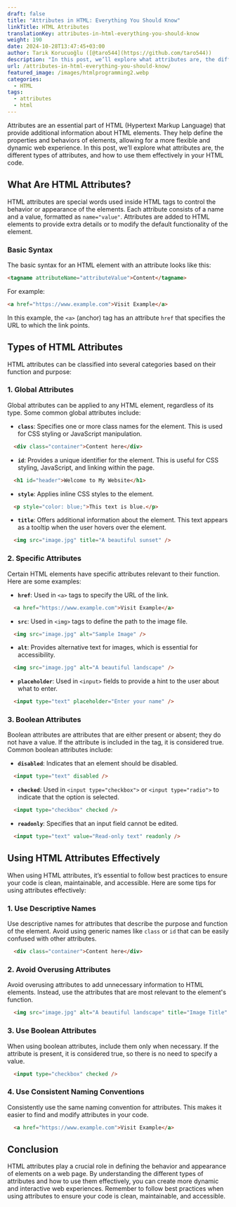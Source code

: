 ```yaml
---
draft: false
title: "Attributes in HTML: Everything You Should Know"
linkTitle: HTML Attributes
translationKey: attributes-in-html-everything-you-should-know
weight: 190
date: 2024-10-28T13:47:45+03:00
author: Tarık Korucuoğlu ([@taro544](https://github.com/taro544))
description: "In this post, we’ll explore what attributes are, the different types of attributes, and how to use them effectively in your HTML code. "
url: /attributes-in-html-everything-you-should-know/
featured_image: /images/htmlprogramming2.webp
categories:
  - HTML
tags:
  - attributes
  - html
---
```

Attributes are an essential part of HTML (Hypertext Markup Language) that provide additional information about HTML elements. They help define the properties and behaviors of elements, allowing for a more flexible and dynamic web experience. In this post, we’ll explore what attributes are, the different types of attributes, and how to use them effectively in your HTML code.

## What Are HTML Attributes?

HTML attributes are special words used inside HTML tags to control the behavior or appearance of the elements. Each attribute consists of a name and a value, formatted as `name="value"`. Attributes are added to HTML elements to provide extra details or to modify the default functionality of the element.

### Basic Syntax

The basic syntax for an HTML element with an attribute looks like this:

```html
<tagname attributeName="attributeValue">Content</tagname>
```

For example:

```html
<a href="https://www.example.com">Visit Example</a>
```

In this example, the `<a>` (anchor) tag has an attribute `href` that specifies the URL to which the link points.

## Types of HTML Attributes

HTML attributes can be classified into several categories based on their function and purpose:

### 1. Global Attributes

Global attributes can be applied to any HTML element, regardless of its type. Some common global attributes include:

* **`class`**: Specifies one or more class names for the element. This is used for CSS styling or JavaScript manipulation.

```html
  <div class="container">Content here</div>
```

* **`id`**: Provides a unique identifier for the element. This is useful for CSS styling, JavaScript, and linking within the page.

```html
  <h1 id="header">Welcome to My Website</h1>
```

* **`style`**: Applies inline CSS styles to the element.

```html
  <p style="color: blue;">This text is blue.</p>
```

* **`title`**: Offers additional information about the element. This text appears as a tooltip when the user hovers over the element.

```html
  <img src="image.jpg" title="A beautiful sunset" />
```

### 2. Specific Attributes

Certain HTML elements have specific attributes relevant to their function. Here are some examples:

* **`href`**: Used in `<a>` tags to specify the URL of the link.

```html
  <a href="https://www.example.com">Visit Example</a>
```

* **`src`**: Used in `<img>` tags to define the path to the image file.

```html
  <img src="image.jpg" alt="Sample Image" />
```

* **`alt`**: Provides alternative text for images, which is essential for accessibility.

```html
  <img src="image.jpg" alt="A beautiful landscape" />
```

* **`placeholder`**: Used in `<input>` fields to provide a hint to the user about what to enter.

```html
  <input type="text" placeholder="Enter your name" />
```

### 3. Boolean Attributes

Boolean attributes are attributes that are either present or absent; they do not have a value. If the attribute is included in the tag, it is considered true. Common boolean attributes include:

* **`disabled`**: Indicates that an element should be disabled.

```html
  <input type="text" disabled />
```

* **`checked`**: Used in `<input type="checkbox">` or `<input type="radio">` to indicate that the option is selected.

```html
  <input type="checkbox" checked />
```

* **`readonly`**: Specifies that an input field cannot be edited.

```html
  <input type="text" value="Read-only text" readonly />
```

## Using HTML Attributes Effectively

When using HTML attributes, it’s essential to follow best practices to ensure your code is clean, maintainable, and accessible. Here are some tips for using attributes effectively:

### 1. Use Descriptive Names

Use descriptive names for attributes that describe the purpose and function of the element. Avoid using generic names like `class` or `id` that can be easily confused with other attributes.

```html
  <div class="container">Content here</div>
```

### 2. Avoid Overusing Attributes

Avoid overusing attributes to add unnecessary information to HTML elements. Instead, use the attributes that are most relevant to the element's function.

```html
  <img src="image.jpg" alt="A beautiful landscape" title="Image Title" />
```

### 3. Use Boolean Attributes

When using boolean attributes, include them only when necessary. If the attribute is present, it is considered true, so there is no need to specify a value.

```html
  <input type="checkbox" checked />
```

### 4. Use Consistent Naming Conventions

Consistently use the same naming convention for attributes. This makes it easier to find and modify attributes in your code.

```html
  <a href="https://www.example.com">Visit Example</a>
```

## Conclusion

HTML attributes play a crucial role in defining the behavior and appearance of elements on a web page. By understanding the different types of attributes and how to use them effectively, you can create more dynamic and interactive web experiences. Remember to follow best practices when using attributes to ensure your code is clean, maintainable, and accessible.
